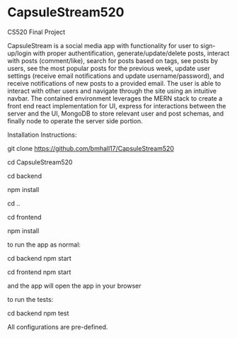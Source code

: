 # CapsuleStream520
CS520 Final Project

CapsuleStream is a social media app with functionality for user to sign-up/login with proper authentification, generate/update/delete posts, interact with posts (comment/like), search for posts based on tags, see posts by users, see the most popular posts for the previous week, update user settings (receive email notifications and update username/password), and receive notifications of new posts to a provided email. The user is able to interact with other users and navigate through the site using an intuitive navbar. The contained environment leverages the MERN stack to create a front end react implementation for UI, express for interactions between the server and the UI, MongoDB to store relevant user and post schemas, and finally node to operate the server side portion.

Installation Instructions:

git clone https://github.com/bmhall17/CapsuleStream520

cd CapsuleStream520

cd backend

npm install

cd ..

cd frontend

npm install

to run the app as normal:

cd backend
npm start

cd frontend
npm start

and the app will open the app in your browser

to run the tests:

cd backend
npm test

All configurations are pre-defined.
